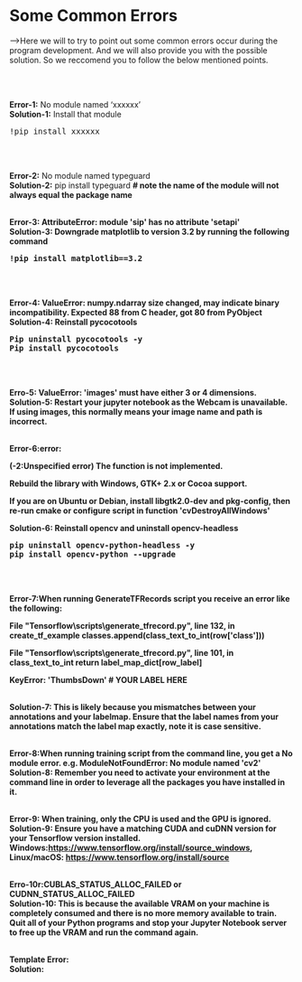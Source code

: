 <h1>Some Common Errors</h1>
<p>-->Here we will to try to point out some common errors occur during the program development. And we will also provide you with the possible solution. 
  So we reccomend you to follow the below mentioned points.</p>
<br /><br />

<b>Error-1:</b> No module named ‘xxxxxx’<br/>
<b>Solution-1:</b> Install that module
<pre>!pip install xxxxxx</pre>
 <br/> <br/>
 

<b>Error-2:</b> No module named typeguard<br/>
<b>Solution-2:</b> pip install typeguard <b /> # note the name of the module will not always equal the package name
 <br/> <br/>
 
<b>Error-3:</b> AttributeError: module 'sip' has no attribute 'setapi'<br/>
<b>Solution-3:</b> Downgrade matplotlib to version 3.2 by running the following command
<pre>!pip install matplotlib==3.2</pre>
 <br/> <br/>
 
<b>Error-4:</b> ValueError: numpy.ndarray size changed, may indicate binary incompatibility. Expected 88 from C header, got 80 from PyObject<br/>
<b>Solution-4:</b>  Reinstall pycocotools
<pre>Pip uninstall pycocotools -y
Pip install pycocotools</pre>
 <br/> <br/>
 
<b>Erro-5:</b> ValueError: 'images' must have either 3 or 4 dimensions.<br/>
<b>Solution-5:</b> Restart your jupyter notebook as the Webcam is unavailable. If using images, this normally means your image name and path is incorrect.
 <br/> <br/>
 
<b>Error-6:</b>error: <P>(-2:Unspecified error) The function is not implemented.</p> <p>Rebuild the library with Windows, GTK+ 2.x or Cocoa support.</p><p> If you are on Ubuntu or Debian, install libgtk2.0-dev and pkg-config, then re-run cmake or configure script in function 'cvDestroyAllWindows'<br/></p>
<b>Solution-6:</b> Reinstall opencv and uninstall opencv-headless
<pre>
pip uninstall opencv-python-headless -y
pip install opencv-python --upgrade
</pre>
 <br/> <br/>
 
<b>Error-7:</b>When running GenerateTFRecords script you receive an error like the following:
  <p>File "Tensorflow\scripts\generate_tfrecord.py", line 132, in create_tf_example
    classes.append(class_text_to_int(row['class']))</p>
  <p>File "Tensorflow\scripts\generate_tfrecord.py", line 101, in class_text_to_int
    return label_map_dict[row_label]</p>
<p>KeyError: 'ThumbsDown' # YOUR LABEL HERE</p>
 <br/>
<b>Solution-7:</b> This is likely because you mismatches between your annotations and your labelmap. Ensure that the label names from your annotations match the label map exactly, note it is case sensitive. 
 <br/> <br/>
 
<b>Error-8:</b>When running training script from the command line, you get a No module error. e.g. ModuleNotFoundError: No module named 'cv2'
 <br/>
<b>Solution-8:</b> Remember you need to activate your environment at the command line in order to leverage all the packages you have installed in it. 
 <br/> <br/>
 
<b>Error-9:</b> When training, only the CPU is used and the GPU is ignored. 
<br/>
<b>Solution-9:</b> Ensure you have a matching CUDA and cuDNN version for your Tensorflow version installed. Windows:https://www.tensorflow.org/install/source_windows, Linux/macOS: https://www.tensorflow.org/install/source
 <br/> <br/>
 
<b>Erro-10r:</b>CUBLAS_STATUS_ALLOC_FAILED or CUDNN_STATUS_ALLOC_FAILED <br/>
<b>Solution-10:</b> This is because the available VRAM on your machine is completely consumed and there is no more memory available to train. Quit all of your Python programs and stop your Jupyter Notebook server to free up the VRAM and run the command again. 
 <br/> <br/>


Template
<b>Error:</b> <br/>
<b>Solution:</b> 
<pre></pre>

